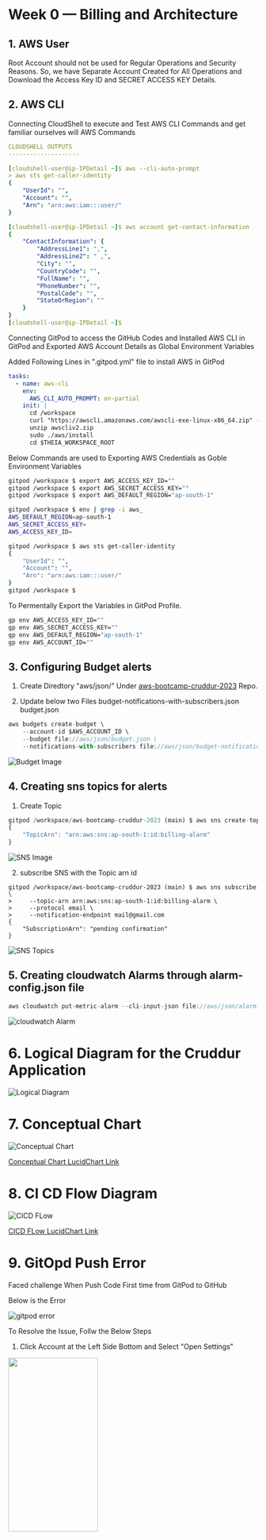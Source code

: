 # Week 0 — Billing and Architecture

## 1. AWS User

Root Account should not be used for Regular Operations and Security Reasons. So, we have Separate Account Created for All Operations and Download the Access Key ID and SECRET ACCESS KEY Details.

## 2. AWS CLI

Connecting CloudShell to execute and Test AWS CLI Commands and get familiar ourselves will AWS Commands


```YAML
CLOUDSHELL OUTPUTS
--------------------

[cloudshell-user@ip-IPDetail ~]$ aws --cli-auto-prompt 
> aws sts get-caller-identity
{
    "UserId": "",
    "Account": "",
    "Arn": "arn:aws:iam:::user/"
}

[cloudshell-user@ip-IPDetail ~]$ aws account get-contact-information
{
    "ContactInformation": {
        "AddressLine1": ",",
        "AddressLine2": " ,",
        "City": "",
        "CountryCode": "",
        "FullName": "",
        "PhoneNumber": "",
        "PostalCode": "",
        "StateOrRegion": ""
    }
}
[cloudshell-user@ip-IPDetail ~]$ 
```

Connecting GitPod to access the GitHub Codes and Installed AWS CLI in GitPod and Exported AWS Account Details as Global Environment Variables

Added Following Lines in ".gitpod.yml" file to install AWS in GitPod

```YAML
tasks:
  - name: aws-cli
    env:
      AWS_CLI_AUTO_PROMPT: on-partial
    init: |
      cd /workspace
      curl "https://awscli.amazonaws.com/awscli-exe-linux-x86_64.zip" -o "awscliv2.zip"
      unzip awscliv2.zip
      sudo ./aws/install
      cd $THEIA_WORKSPACE_ROOT
```
Below Commands are used to Exporting AWS Credentials as Goble Environment Variables
```BASH
gitpod /workspace $ export AWS_ACCESS_KEY_ID=""
gitpod /workspace $ export AWS_SECRET_ACCESS_KEY=""
gitpod /workspace $ export AWS_DEFAULT_REGION="ap-south-1"

gitpod /workspace $ env | grep -i aws_
AWS_DEFAULT_REGION=ap-south-1
AWS_SECRET_ACCESS_KEY=
AWS_ACCESS_KEY_ID=

gitpod /workspace $ aws sts get-caller-identity
{
    "UserId": "",
    "Account": "",
    "Arn": "arn:aws:iam:::user/"
}
gitpod /workspace $ 
```

To Permentally Export the Variables in GitPod Profile.

```BASH
gp env AWS_ACCESS_KEY_ID=""
gp env AWS_SECRET_ACCESS_KEY=""
gp env AWS_DEFAULT_REGION="ap-south-1"
gp env AWS_ACCOUNT_ID=""
```


## 3. Configuring Budget alerts

1. Create Diredtory "aws/json/" Under [aws-bootcamp-cruddur-2023](https://github.com/ganeshpondy/aws-bootcamp-cruddur-2023 "github.com/ganeshpondy/aws-bootcamp-cruddur-2023") Repo.

2. Update below two Files
    budget-notifications-with-subscribers.json
    budget.json

```javascript
aws budgets create-budget \
    --account-id $AWS_ACCOUNT_ID \
    --budget file://aws/json/budget.json \
    --notifications-with-subscribers file://aws/json/budget-notifications-with-subscribers.json
```

![Budget Image](./Images/Week0/Budgets.JPG)

## 4. Creating sns topics for alerts
1. Create Topic

```javascript
gitpod /workspace/aws-bootcamp-cruddur-2023 (main) $ aws sns create-topic --name billing-alarm
{
    "TopicArn": "arn:aws:sns:ap-south-1:id:billing-alarm"
} 
```

![SNS Image](./Images/Week0/SNS1.JPG)

2. subscribe SNS with the Topic arn id
```
gitpod /workspace/aws-bootcamp-cruddur-2023 (main) $ aws sns subscribe \
>     --topic-arn arn:aws:sns:ap-south-1:id:billing-alarm \
>     --protocol email \
>     --notification-endpoint mail@gmail.com
{
    "SubscriptionArn": "pending confirmation"
}
```
![SNS Topics](./Images/Week0/SNS_Topics.JPG)

## 5. Creating cloudwatch Alarms through alarm-config.json file

```javascript
aws cloudwatch put-metric-alarm --cli-input-json file://aws/json/alarm-config.json
```
![cloudwatch Alarm](./Images/Week0/CloudWatch.JPG)


# 6. Logical Diagram for the Cruddur Application

![Logical Diagram](./Images/Week0/Logical-Diagram.jpg)

# 7. Conceptual Chart

![Conceptual Chart](./Images/Week0/Cruddur-Conceptual-Diagram.jpeg)

[Conceptual Chart LucidChart Link](https://lucid.app/lucidchart/9568f89a-ebb8-4f91-b096-5aedf2614f42/edit?invitationId=inv_4361516c-c455-4f36-b78a-1dbb3fe6f548)

# 8. CI CD Flow Diagram

![CICD FLow](./Images/Week0/CICD_FLow.jpeg)

[CICD FLow LucidChart Link](https://lucid.app/lucidchart/dcf4deff-2518-40c6-8dc1-399bc17ad858/edit?invitationId=inv_5510c85d-8dd4-4aa6-b27e-70bbbbdde270)

# 9. GitOpd Push Error 

Faced challenge When Push Code First time from GitPod to GitHub

Below is the Error 

![gitpod error](./Images/Week0/GitPod_err_1.jpg)

To Resolve the Issue, Follw the Below Steps

1. Click Account at the Left Side Bottom and Select "Open Settings"

<img src="./Images/Week0/GitPod_err_2.1"  width="60%" height="30%">

2. Click "Integrations" and Select the "GitHub" Account

<img src="./Images/Week0/GitPod_err_3.jpg"  width="60%" height="30%">

3. CLick the 3dots and Edit Permissions
<img src="./Images/Week0/GitPod_err_2.jpg"  width="60%" height="30%">

4. Enable the "public_repo" box

<img src="./Images/Week0/GitPod_err_4.jpg"  width="60%" height="30%">

5. Then Retry to Push the Code to GitHub Repo. This time it will be Successful Push.


